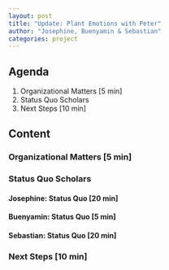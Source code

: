 ```yaml
---
layout: post
title: "Update: Plant Emotions with Peter"
author: "Josephine, Buenyamin & Sebastian"
categories: project
---
```


## Agenda

1. Organizational Matters [5 min]
2. Status Quo Scholars
3. Next Steps [10 min]

## Content

### Organizational Matters [5 min]

### Status Quo Scholars

#### Josephine: Status Quo [20 min]
#### Buenyamin: Status Quo [5 min]
#### Sebastian: Status Quo [20 min]

### Next Steps [10 min]

